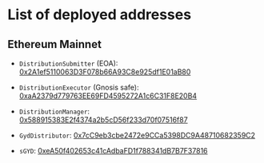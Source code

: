 # List of deployed addresses

## Ethereum Mainnet

* `DistributionSubmitter` (EOA): [0x2A1ef5110063D3F078b66A93C8e925df1E01aB80](https://etherscan.io/address/0x2A1ef5110063D3F078b66A93C8e925df1E01aB80)

* `DistributionExecutor` (Gnosis safe): [0xaA2379d779763EE69FD4595272A1c6C31F8E20B4](https://etherscan.io/address/0xaA2379d779763EE69FD4595272A1c6C31F8E20B4)

* `DistributionManager`: [0x588915383E2f4374a2b5cD56f233d70f07516f87](https://etherscan.io/address/0x588915383E2f4374a2b5cD56f233d70f07516f87)

* `GydDistributor`: [0x7cC9eb3cbe2472e9CCa5398DC9A48710682359C2](https://etherscan.io/address/0x7cC9eb3cbe2472e9CCa5398DC9A48710682359C2)

* `sGYD`: [0xeA50f402653c41cAdbaFD1f788341dB7B7F37816](https://etherscan.io/address/0xeA50f402653c41cAdbaFD1f788341dB7B7F37816)
